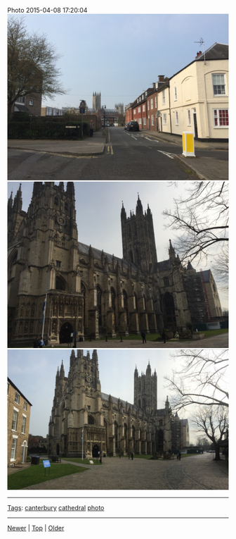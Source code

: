 <!--
title: Photo 2015-04-08 17
date: 2020-06-28T14:55:35.487Z
tags: canterbury, cathedral, photo
-->








Photo 2015-04-08 17:20:04
![](115863904707-0.jpg)
![](115863904707-1.jpg)
![](115863904707-2.jpg)

<!--BOTTOM-POST-NAVIGATION-->
---

[Tags](tags.md): [canterbury](tag-canterbury.md) [cathedral](tag-cathedral.md) [photo](tag-photo.md)

---

[Newer](115138807662.md) | [Top](index.md) | [Older](116380733192.md)
